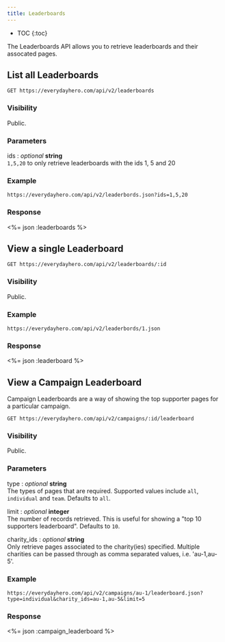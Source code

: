 ```yaml
---
title: Leaderboards
---
```


* TOC
{:toc}

The Leaderboards API allows you to retrieve leaderboards and their
assocated pages.

## List all Leaderboards

    GET https://everydayhero.com/api/v2/leaderboards

### Visibility

Public.

### Parameters

ids : _optional_ **string**<br/>
`1,5,20` to only retrieve leaderboards with the ids 1, 5 and 20

### Example

    https://everydayhero.com/api/v2/leaderbords.json?ids=1,5,20

### Response

<%= json :leaderboards %>

## View a single Leaderboard

    GET https://everydayhero.com/api/v2/leaderboards/:id

### Visibility

Public.

### Example

    https://everydayhero.com/api/v2/leaderbords/1.json

### Response

<%= json :leaderboard %>

## View a Campaign Leaderboard

Campaign Leaderboards are a way of showing the top supporter pages for a
particular campaign.

    GET https://everydayhero.com/api/v2/campaigns/:id/leaderboard

### Visibility

Public.

### Parameters

type : _optional_ **string**<br/>
The types of pages that are required. Supported values include `all`, `individual` and `team`. Defaults to `all`.

limit : _optional_ **integer**<br/>
The number of records retrieved. This is useful for showing a "top 10 supporters leaderboard". Defaults to `10`.

charity_ids : _optional_ **string**<br/>
Only retrieve pages associated to the charity(ies) specified. Multiple charities
can be passed through as comma separated values, i.e. 'au-1,au-5'.

### Example

    https://everydayhero.com/api/v2/campaigns/au-1/leaderboard.json?type=individual&charity_ids=au-1,au-5&limit=5

### Response

<%= json :campaign_leaderboard %>
